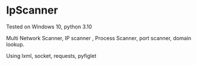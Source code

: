 # IpScanner

Tested on Windows 10, python 3.10

Multi Network Scanner, IP scanner , Process Scanner, port scanner, domain lookup.

Using lxml, socket, requests, pyfiglet

